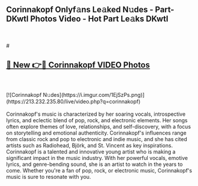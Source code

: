 ## Corinnakopf Onlyf𝚊ns Le𝚊ked N𝚞des - Part-DKwtl Photos Video - Hot Part Le𝚊ks DKwtl
<br>
<br>
# <h2><a href="https://213.232.235.80/live/video.php?q=corinnakopf">🔗 New 👉🔴 Corinnakopf VIDEO Photos</a></h2>
<br>
<br>
[![Corinnakopf N𝚞des](https://i.imgur.com/1EjSzPs.png)](https://213.232.235.80/live/video.php?q=corinnakopf)
<br>
<br>
Corinnakopf's music is characterized by her soaring vocals, introspective lyrics, and eclectic blend of pop, rock, and electronic elements. Her songs often explore themes of love, relationships, and self-discovery, with a focus on storytelling and emotional authenticity. Corinnakopf's influences range from classic rock and pop to electronic and indie music, and she has cited artists such as Radiohead, Björk, and St. Vincent as key inspirations. Corinnakopf is a talented and innovative young artist who is making a significant impact in the music industry. With her powerful vocals, emotive lyrics, and genre-bending sound, she is an artist to watch in the years to come. Whether you're a fan of pop, rock, or electronic music, Corinnakopf's music is sure to resonate with you.
<br>
<br>